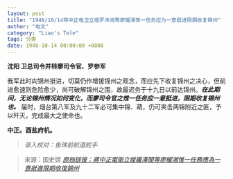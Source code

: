 ```yaml
---
layout: post
title: "1948/10/14蒋中正电卫立煌罗泽闿等廖耀湘惟一任务应为一意挺进限期收复锦州"
author: "电文"
category: "Liao's Tele"
tags: 分类
date: 1948-10-14 00:00:00 +0800
---
```

**沈阳 卫总司令并转廖司令官、罗参军**

我军此时向锦州挺进，切莫仍作增援锦州之观念，而应先下收复锦州之决心，但前进愈速则危险愈少，尚可破解锦州之围，故最迟务于十九日以前达锦州。***在此期间，无论锦州情况如何变化，而廖司令官之惟一任务应一意挺进，限期收复锦州也。*** 届时，烟台第八军及九十二军必可集中锦、葫，仍可夹击两锦附近之匪，予以歼灭，完成最大之使命也。

**中正。酉盐府机。**

> *录入校对：鱼珠前航道舵手*

> 来源：国史馆 [*原档链接：蔣中正電衛立煌羅澤闓等廖耀湘惟一任務應為一意挺進限期收復錦州*](https://ahonline.drnh.gov.tw/index.php?act=Display/image/5885995BQT=DWI)

